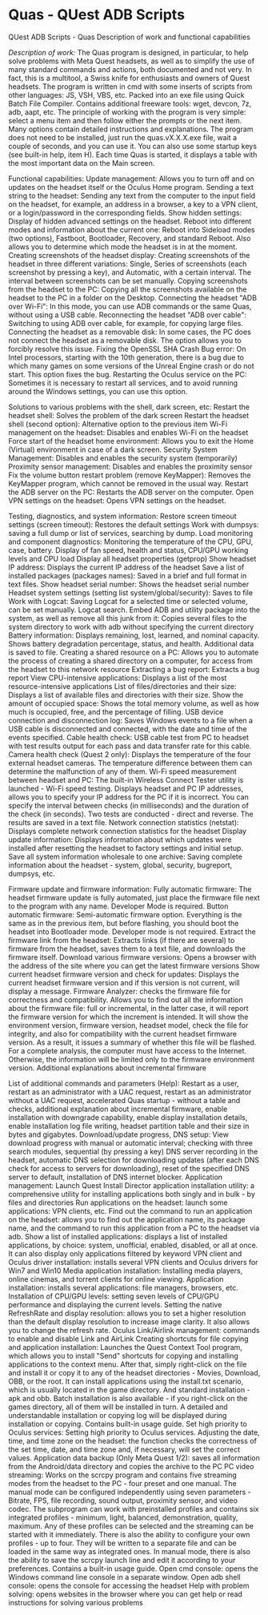 # Quas - QUest ADB Scripts
QUest ADB Scripts - Quas
Description of work and functional capabilities

*Description of work:*
The Quas program is designed, in particular, to help solve problems with Meta Quest headsets, as well as to simplify the use of many standard commands and actions, both documented and not very. In fact, this is a multitool, a Swiss knife for enthusiasts and owners of Quest headsets.
The program is written in cmd with some inserts of scripts from other languages: JS, VSH, VBS, etc.
Packed into an exe file using Quick Batch File Compiler. Contains additional freeware tools: wget, devcon, 7z, adb, aapt, etc.
The principle of working with the program is very simple: select a menu item and then follow either the prompts or the next item. Many options contain detailed instructions and explanations.
The program does not need to be installed, just run the quas.vX.X.X.exe file, wait a couple of seconds, and you can use it. You can also use some startup keys (see built-in help, item H). Each time Quas is started, it displays a table with the most important data on the Main screen.

Functional capabilities:
Update management: Allows you to turn off and on updates on the headset itself or the Oculus Home program.
Sending a text string to the headset: Sending any text from the computer to the input field on the headset, for example, an address in a browser, a key to a VPN client, or a login/password in the corresponding fields.
Show hidden settings: Display of hidden advanced settings on the headset.
Reboot into different modes and information about the current one: Reboot into Sideload modes (two options), Fastboot, Bootloader, Recovery, and standard Reboot. Also allows you to determine which mode the headset is in at the moment.
Creating screenshots of the headset display: Creating screenshots of the headset in three different variations: Single, Series of screenshots (each screenshot by pressing a key), and Automatic, with a certain interval. The interval between screenshots can be set manually.
Copying screenshots from the headset to the PC: Copying all the screenshots available on the headset to the PC in a folder on the Desktop.
Connecting the headset "ADB over Wi-Fi": In this mode, you can use ADB commands or the same Quas, without using a USB cable.
Reconnecting the headset "ADB over cable": Switching to using ADB over cable, for example, for copying large files.
Connecting the headset as a removable disk: In some cases, the PC does not connect the headset as a removable disk. The option allows you to forcibly resolve this issue.
Fixing the OpenSSL SHA Crash Bug error: On Intel processors, starting with the 10th generation, there is a bug due to which many games on some versions of the Unreal Engine crash or do not start. This option fixes the bug.
Restarting the Oculus service on the PC: Sometimes it is necessary to restart all services, and to avoid running around the Windows settings, you can use this option.

Solutions to various problems with the shell, dark screen, etc:
Restart the headset shell: Solves the problem of the dark screen
Restart the headset shell (second option): Alternative option to the previous item
Wi-Fi management on the headset: Disables and enables Wi-Fi on the headset
Force start of the headset home environment: Allows you to exit the Home (Virtual) environment in case of a dark screen.
Security System Management: Disables and enables the security system (temporarily)
Proximity sensor management: Disables and enables the proximity sensor
Fix the volume button restart problem (remove KeyMapper): Removes the KeyMapper program, which cannot be removed in the usual way.
Restart the ADB server on the PC: Restarts the ADB server on the computer.
Open VPN settings on the headset: Opens VPN settings on the headset.

Testing, diagnostics, and system information:
Restore screen timeout settings (screen timeout): Restores the default settings
Work with dumpsys: saving a full dump or list of services, searching by dump.
Load monitoring and component diagnostics: Monitoring the temperature of the CPU, GPU, case, battery. Display of fan speed, health and status, CPU/GPU working levels and CPU load
Display all headset properties (getprop)
Show headset IP address: Displays the current IP address of the headset
Save a list of installed packages (packages names): Saved in a brief and full format in text files.
Show headset serial number: Shows the headset serial number
Headset system settings (setting list system/global/security): Saves to file
Work with Logcat: Saving Logcat for a selected time or selected volume, can be set manually. Logcat search.
Embed ADB and utility package into the system, as well as remove all this junk from it: Copies several files to the system directory to work with adb without specifying the current directory
Battery information: Displays remaining, lost, learned, and nominal capacity. Shows battery degradation percentage, status, and health. Additional data is saved to file.
Creating a shared resource on a PC: Allows you to automate the process of creating a shared directory on a computer, for access from the headset to this network resource
Extracting a bug report: Extracts a bug report
View CPU-intensive applications: Displays a list of the most resource-intensive applications
List of files/directories and their size: Displays a list of available files and directories with their size.
Show the amount of occupied space: Shows the total memory volume, as well as how much is occupied, free, and the percentage of filling.
USB device connection and disconnection log: Saves Windows events to a file when a USB cable is disconnected and connected, with the date and time of the events specified.
Cable health check: USB cable test from PC to headset with test results output for each pass and data transfer rate for this cable.
Camera health check (Quest 2 only): Displays the temperature of the four external headset cameras. The temperature difference between them can determine the malfunction of any of them.
Wi-Fi speed measurement between headset and PC: The built-in Wireless Connect Tester utility is launched - Wi-Fi speed testing. Displays headset and PC IP addresses, allows you to specify your IP address for the PC if it is incorrect. You can specify the interval between checks (in milliseconds) and the duration of the check (in seconds). Two tests are conducted - direct and reverse. The results are saved in a text file.
Network connection statistics (netstat): Displays complete network connection statistics for the headset
Display update information: Displays information about which updates were installed after resetting the headset to factory settings and initial setup.
Save all system information wholesale to one archive: Saving complete information about the headset - system, global, security, bugreport, dumpsys, etc.

Firmware update and firmware information:
Fully automatic firmware: The headset firmware update is fully automated, just place the firmware file next to the program with any name. Developer Mode is required.
Button automatic firmware: Semi-automatic firmware option. Everything is the same as in the previous item, but before flashing, you should boot the headset into Bootloader mode. Developer mode is not required.
Extract the firmware link from the headset: Extracts links (if there are several) to firmware from the headset, saves them to a text file, and downloads the firmware itself.
Download various firmware versions: Opens a browser with the address of the site where you can get the latest firmware versions
Show current headset firmware version and check for updates: Displays the current headset firmware version and if this version is not current, will display a message.
Firmware Analyzer: checks the firmware file for correctness and compatibility. Allows you to find out all the information about the firmware file: full or incremental, in the latter case, it will report the firmware version for which the increment is intended. It will show the environment version, firmware version, headset model, check the file for integrity, and also for compatibility with the current headset firmware version. As a result, it issues a summary of whether this file will be flashed. For a complete analysis, the computer must have access to the Internet. Otherwise, the information will be limited only to the firmware environment version.
Additional explanations about incremental firmware


List of additional commands and parameters (Help): Restart as a user, restart as an administrator with a UAC request, restart as an administrator without a UAC request, accelerated Quas startup - without a table and checks, additional explanation about incremental firmware, enable installation with downgrade capability, enable display installation details, enable installation log file writing, headset partition table and their size in bytes and gigabytes.
Download/update progress, DNS setup: View download progress with manual or automatic interval; checking with three search modules, sequential (by pressing a key) DNS server recording in the headset, automatic DNS selection for downloading updates (after each DNS check for access to servers for downloading), reset of the specified DNS server to default, installation of DNS internet blocker.
Application management:
Launch Quest Install Director application installation utility: a comprehensive utility for installing applications both singly and in bulk - by files and directories
Run applications on the headset: launch some applications: VPN clients, etc.
Find out the command to run an application on the headset: allows you to find out the application name, its package name, and the command to run this application from a PC to the headset via adb.
Show a list of installed applications: displays a list of installed applications, by choice: system, unofficial, enabled, disabled, or all at once. It can also display only applications filtered by keyword
VPN client and Oculus driver installation: installs several VPN clients and Oculus drivers for Win7 and Win10
Media application installation: Installing media players, online cinemas, and torrent clients for online viewing.
Application installation: installs several applications: file managers, browsers, etc.
Installation of CPU/GPU levels: setting seven levels of CPU/GPU performance and displaying the current levels.
Setting the native RefreshRate and display resolution: allows you to set a higher resolution than the default display resolution to increase image clarity. It also allows you to change the refresh rate.
Oculus Link/Airlink management: commands to enable and disable Link and AirLink
Creating shortcuts for file copying and application installation: Launches the Quest Context Tool program, which allows you to install "Send" shortcuts for copying and installing applications to the context menu. After that, simply right-click on the file and install it or copy it to any of the headset directories - Movies, Download, OBB, or the root. It can install applications using the install.txt scenario, which is usually located in the game directory. And standard installation - apk and obb. Batch installation is also available - if you right-click on the games directory, all of them will be installed in turn. A detailed and understandable installation or copying log will be displayed during installation or copying. Contains built-in usage guide.
Set high priority to Oculus services: Setting high priority to Oculus services.
Adjusting the date, time, and time zone on the headset: the function checks the correctness of the set time, date, and time zone and, if necessary, will set the correct values.
Application data backup (Only Meta Quest 1/2): saves all information from the Android/data directory and copies the archive to the PC
PC video streaming: Works on the scrcpy program and contains five streaming modes from the headset to the PC - four preset and one manual. The manual mode can be configured independently using seven parameters - Bitrate, FPS, file recording, sound output, proximity sensor, and video codec. The subprogram can work with preinstalled profiles and contains six integrated profiles - minimum, light, balanced, demonstration, quality, maximum. Any of these profiles can be selected and the streaming can be started with it immediately. There is also the ability to configure your own profiles - up to four. They will be written to a separate file and can be loaded in the same way as integrated ones. In manual mode, there is also the ability to save the scrcpy launch line and edit it according to your preferences. Contains a built-in usage guide.
Open cmd console: opens the Windows command line console in a separate window.
Open adb shell console: opens the console for accessing the headset
Help with problem solving: opens websites in the browser where you can get help or read instructions for solving various problems

